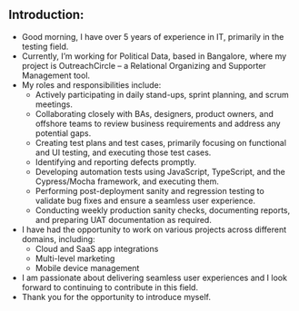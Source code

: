 ## Introduction:
- Good morning, I have over 5 years of experience in IT, primarily in the testing field.
- Currently, I’m working for Political Data, based in Bangalore, where my project is OutreachCircle – a Relational
  Organizing and Supporter Management tool.
- My roles and responsibilities include:
  - Actively participating in daily stand-ups, sprint planning, and scrum meetings.
  - Collaborating closely with BAs, designers, product owners, and offshore teams to review business requirements 
    and address any potential gaps.
  - Creating test plans and test cases, primarily focusing on functional and UI testing, and executing those test cases.
  - Identifying and reporting defects promptly.
  - Developing automation tests using JavaScript, TypeScript, and the Cypress/Mocha framework, and executing them.
  - Performing post-deployment sanity and regression testing to validate bug fixes and ensure a seamless user experience.
  - Conducting weekly production sanity checks, documenting reports, and preparing UAT documentation as required.
- I have had the opportunity to work on various projects across different domains, including:
  - Cloud and SaaS app integrations
  - Multi-level marketing
  - Mobile device management
- I am passionate about delivering seamless user experiences and I look forward to continuing to contribute in 
  this field. 
- Thank you for the opportunity to introduce myself.